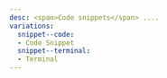 ```yaml
---
desc: <span>Code snippets</span> ....
variations:
  snippet--code:
  - Code Snippet
  snippet--terminal:
  - Terminal
---
```

